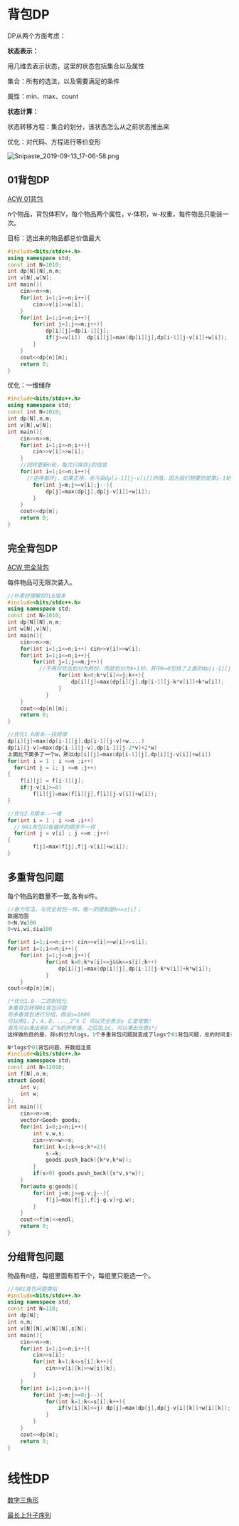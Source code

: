 # 背包DP

DP从两个方面考虑：

**状态表示：**

用几维去表示状态，这里的状态包括集合以及属性

集合：所有的选法，以及需要满足的条件

属性：min、max、count

**状态计算：**

状态转移方程：集合的划分，该状态怎么从之前状态推出来

优化：对代码、方程进行等价变形

![Snipaste_2019-09-13_17-06-58.png](https://cdn.acwing.com/media/article/image/2019/09/13/1833_e192f0d8d6-Snipaste_2019-09-13_17-06-58.png)

## 01背包DP

[ACW 01背包](https://www.acwing.com/problem/content/2/)

n个物品，背包体积V，每个物品两个属性，v-体积，w-权重，每件物品只能装一次。

目标：选出来的物品都总价值最大

```c++
#include<bits/stdc++.h>
using namespace std;
const int N=1010;
int dp[N][N],n,m;
int v[N],w[N];
int main(){
    cin>>n>>m;
    for(int i=1;i<=n;i++){
        cin>>v[i]>>w[i];
    }
    for(int i=1;i<=n;i++){
        for(int j=1;j<=m;j++){
            dp[i][j]=dp[i-1][j];
            if(j>=v[i])  dp[i][j]=max(dp[i][j],dp[i-1][j-v[i]]+w[i]);
        }
    }
    cout<<dp[n][m];
    return 0;
}
```

优化：一维储存

```c++
#include<bits/stdc++.h>
using namespace std;
const int N=1010;
int dp[N],n,m;
int v[N],w[N];
int main(){
    cin>>n>>m;
    for(int i=1;i<=n;i++){
        cin>>v[i]>>w[i];
    }
  	//同样更新n轮，每次只保存j的信息
    for(int i=1;i<=n;i++){
      //逆序循环j，如果正序，会污染dp[i-1][j-v[i]]的值，因为我们想要的是第i-1轮，但是当我们更新第i轮的时候，由于j-v[i]小于j，所以我们会先更新j-v[i]，导致它变成了dp[i][j-v[i]]，所以要倒序更新
        for(int j=m;j>=v[i];j--){
            dp[j]=max(dp[j],dp[j-v[i]]+w[i]);
        }
    }
    cout<<dp[m];
    return 0;
}
```



## 完全背包DP

[ACW 完全背包](https://www.acwing.com/problem/content/3/)

每件物品可无限次装入。

```c++
//朴素好理解但TLE版本
#include<bits/stdc++.h>
using namespace std;
const int N=1010;
int dp[N][N],n,m;
int w[N],v[N];
int main(){
    cin>>n>>m;
    for(int i=1;i<=n;i++) cin>>v[i]>>w[i];
    for(int i=1;i<=n;i++){
        for(int j=1;j<=m;j++){
          //不再将状态划分为两份，而是划分为k+1份，其中k=0包括了上面的dp[i-1][j]，上面是求两份的最大值，现在求k+1份最大值
                for(int k=0;k*v[i]<=j;k++){
                    dp[i][j]=max(dp[i][j],dp[i-1][j-k*v[i]]+k*w[i]);
                }
            }
    }
    cout<<dp[n][m];
    return 0;
}
```



```c++
//优化1.0版本--找规律
dp[i][j]=max(dp[i-1][j],dp[i-1][j-v]+w....)
dp[i][j-v]=max(dp[i-1][j-v],dp[i-1][j-2*v]+2*w)
上面比下面多了一个w，所以dp[i][j]=max(dp[i-1][j],dp[i][j-v[i]]+w[i])
for(int i = 1 ; i <=n ;i++)
  for(int j = 1; j <=m ;j++)
{
    f[i][j] = f[i-1][j];
    if(j-v[i]>=0)
        f[i][j]=max(f[i][j],f[i][j-v[i]]+w[i]);
}
```

```c++
//优化2.0版本--一维
for(int i = 1 ; i <=n ;i++)
  //与01背包只有循环的顺序不一样
  for(int j = v[i] ; j <=m ;j++)
{
        f[j]=max(f[j],f[j-v[i]]+w[i]);
}
```



## 多重背包问题

每个物品的数量不一致,各有si件。



```c++
//暴力写法，与完全背包一样，唯一的限制是k<=s[i]；
数据范围
0<N,V≤100
0<vi,wi,si≤100

for(int i=1;i<=n;i++) cin>>v[i]>>w[i]>>s[i];
for(int i=1;i<=n;i++){
    for(int j=1;j<=m;j++){
            for(int k=0;k*v[i]<=j&&k<=s[i];k++)
                dp[i][j]=max(dp[i][j],dp[i-1][j-k*v[i]]+k*w[i]);
            }
    }
cout<<dp[n][m];
```

```c++
/*优化1.0--二进制优化
多重背包转移01背包问题
将多重背包进行分组，假设s=1000
可以用1，2，4，8，...,2^k C 可以完全表示s（C是常数）
首先可以凑出来0-2^k的所有值，之后加上C，可以凑出任意s*/
这样做的目的是，将s拆分为logs，1个多重背包问题就变成了logs个01背包问题，总的时间复杂度是n*v*logs,比之前的n*v*logs低

N*logs个01背包问题，开数组注意
#include<bits/stdc++.h>
using namespace std;
const int N=12010;
int f[N],n,m;
struct Good{
    int v;
    int w;
};
int main(){
    cin>>n>>m;
    vector<Good> goods;
    for(int i=0;i<n;i++){
        int v,w,s;
        cin>>v>>w>>s;
        for(int k=1;k<=s;k*=2){
            s-=k;
            goods.push_back({k*v,k*w});
        }
        if(s>0) goods.push_back({s*v,s*w});
    }
    for(auto g:goods){
        for(int j=m;j>=g.v;j--){
            f[j]=max(f[j],f[j-g.v]+g.w);
        }
    }
    cout<<f[m]<<endl;
    return 0;
}
```

## 分组背包问题

物品有n组，每组里面有若干个，每组里只能选一个。

```c++
//与01背包问题类似
#include<bits/stdc++.h>
using namespace std;
const int N=110;
int dp[N];
int n,m;
int v[N][N],w[N][N],s[N];
int main(){
    cin>>n>>m;
    for(int i=1;i<=n;i++){
        cin>>s[i];
        for(int k=1;k<=s[i];k++){
            cin>>v[i][k]>>w[i][k];
        }
    }
    for(int i=1;i<=n;i++){
        for(int j=m;j>=0;j--){
            for(int k=1;k<=s[i];k++){
                if(v[i][k]<=j) dp[j]=max(dp[j],dp[j-v[i][k]]+w[i][k]);
            }
        }
    }
    cout<<dp[m];
    return 0;
}
```

# 线性DP

[数字三角形](https://www.acwing.com/problem/content/900/)

[最长上升子序列](https://www.acwing.com/problem/content/description/897/)
